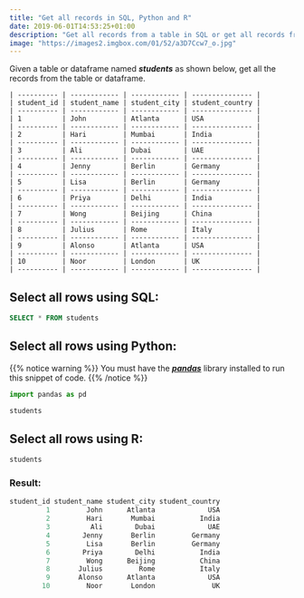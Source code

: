 ```yaml
---
title: "Get all records in SQL, Python and R"
date: 2019-06-01T14:53:25+01:00
description: "Get all records from a table in SQL or get all records from a dataframe using pandas in Python or R."
image: "https://images2.imgbox.com/01/52/a3D7Ccw7_o.jpg"
---
```


Given a table or dataframe named *__students__* as shown below, get all the records from the table or dataframe.

```
| ---------- | ------------ | ------------ | --------------- |
| student_id | student_name | student_city | student_country |
| ---------- | ------------ | ------------ | --------------- |
| 1          | John         | Atlanta      | USA             |
| ---------- | ------------ | ------------ | --------------- |
| 2          | Hari         | Mumbai       | India           |
| ---------- | ------------ | ------------ | --------------- |
| 3          | Ali          | Dubai        | UAE             |
| ---------- | ------------ | ------------ | --------------- |
| 4          | Jenny        | Berlin       | Germany         |
| ---------- | ------------ | ------------ | --------------- |
| 5          | Lisa         | Berlin       | Germany         |
| ---------- | ------------ | ------------ | --------------- |
| 6          | Priya        | Delhi        | India           |
| ---------- | ------------ | ------------ | --------------- |
| 7          | Wong         | Beijing      | China           |
| ---------- | ------------ | ------------ | --------------- |
| 8          | Julius       | Rome         | Italy           |
| ---------- | ------------ | ------------ | --------------- |
| 9          | Alonso       | Atlanta      | USA             |
| ---------- | ------------ | ------------ | --------------- |
| 10         | Noor         | London       | UK              |
| ---------- | ------------ | ------------ | --------------- |
```

## Select all rows using SQL:

```SQL
SELECT * FROM students
```

## Select all rows using Python:

{{% notice warning %}}
You must have the *__[pandas](https://pandas.pydata.org/)__* library installed to run this snippet of code.
{{% /notice %}}

```Python
import pandas as pd

students
```

## Select all rows using R:

```C
students
```

### Result:

```C
student_id student_name student_city student_country
         1         John      Atlanta             USA
         2         Hari       Mumbai           India
         3          Ali        Dubai             UAE
         4        Jenny       Berlin         Germany
         5         Lisa       Berlin         Germany
         6        Priya        Delhi           India
         7         Wong      Beijing           China
         8       Julius         Rome           Italy
         9       Alonso      Atlanta             USA
        10         Noor       London              UK
```